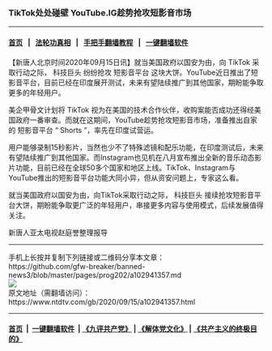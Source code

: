 ### TikTok处处碰壁 YouTube.IG趁势抢攻短影音市场
------------------------

#### [首页](https://github.com/gfw-breaker/banned-news3/blob/master/README.md) &nbsp;&nbsp;|&nbsp;&nbsp; [法轮功真相](https://github.com/begood0513/basic/blob/master/README.md)  &nbsp;&nbsp;|&nbsp;&nbsp; [手把手翻墙教程](https://github.com/gfw-breaker/guides/wiki)  &nbsp;&nbsp;|&nbsp;&nbsp; [一键翻墙软件](https://github.com/gfw-breaker/nogfw/blob/master/README.md)  



<div><div class="post_content" itemprop="articleBody">
 <p>
  【新唐人北京时间2020年09月15日讯】就当美国政府以国安为由，向
  <ok href="https://www.ntdtv.com/gb/tiktok.htm">
   TikTok
  </ok>
  采取行动之际，
  <ok href="https://www.ntdtv.com/gb/科技巨头.htm">
   科技巨头
  </ok>
  纷纷抢攻
  <ok href="https://www.ntdtv.com/gb/短影音平台.htm">
   短影音平台
  </ok>
  这块大饼。YouTube近日推出了短影音平台，目前已经在印度展开测试，未来有望陆续推广到其他国家，期盼能争取更多的年轻用户。
 </p>
 <p>
  美企甲骨文计划将
  <ok href="https://www.ntdtv.com/gb/tiktok.htm">
   TikTok
  </ok>
  视为在美国的技术合作伙伴，收购案能否成功还得经美国政府一番审查。而就在这期间，YouTube趁势抢攻短影音市场，准备推出自家的
  <ok href="https://www.ntdtv.com/gb/短影音平台.htm">
   短影音平台
  </ok>
  “
  <ok href="https://www.ntdtv.com/gb/shorts.htm">
   Shorts
  </ok>
  ”，率先在印度试营运。
 </p>
 <p>
  用户能够录制15秒影片，当然也少不了特殊滤镜和配乐功能，在印度测试后，未来有望陆续推广到其他国家。而Instagram也见机在八月宣布推出全新的音乐动态影片功能，目前已经在全球50多个国家和地区上线。TikTok、Instagram与YouTube推出的短影音平台功能大同小异，但从资安问题上，专家这么看。
 </p>
 <p>
  就当美国政府以国安为由，向TikTok采取行动之际，
  <ok href="https://www.ntdtv.com/gb/科技巨头.htm">
   科技巨头
  </ok>
  接续抢攻短影音平台大饼，期盼能争取更广泛的年轻用户，串接更多内容与使用模式，后续发展值得关注。
 </p>
 <p>
  新唐人亚太电视赵庭誉整理报导
 </p>
 <div class="single_ad">
 </div>
</div>
</div>
<hr/>
手机上长按并复制下列链接或二维码分享本文章：<br/>
https://github.com/gfw-breaker/banned-news3/blob/master/pages/prog202/a102941357.md <br/>
<a href='https://github.com/gfw-breaker/banned-news3/blob/master/pages/prog202/a102941357.md'><img src='https://github.com/gfw-breaker/banned-news3/blob/master/pages/prog202/a102941357.md.png'/></a> <br/>
原文地址（需翻墙访问）：https://www.ntdtv.com/gb/2020/09/15/a102941357.html


------------------------
#### [首页](https://github.com/gfw-breaker/banned-news3/blob/master/README.md) &nbsp;|&nbsp; [一键翻墙软件](https://github.com/gfw-breaker/nogfw/blob/master/README.md) &nbsp;| [《九评共产党》](https://github.com/gfw-breaker/9ping.md/blob/master/README.md#九评之一评共产党是什么) | [《解体党文化》](https://github.com/gfw-breaker/jtdwh.md/blob/master/README.md) | [《共产主义的终极目的》](https://github.com/gfw-breaker/gczydzjmd.md/blob/master/README.md)


<img src='http://gfw-breaker.win/banned-news3/pages/prog202/a102941357.md' width='0px' height='0px'/>